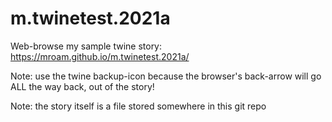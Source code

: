 # m.twinetest.2021a

Web-browse my sample twine story: https://mroam.github.io/m.twinetest.2021a/

Note: use the twine backup-icon because the browser's back-arrow will go ALL the way back, out of the story!

Note: the story itself is a file stored somewhere in this git repo
